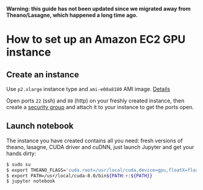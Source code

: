**Warning: this guide has not been updated since we migrated away from Theano/Lasagne, which happened a long time ago.**

# How to set up an Amazon EC2 GPU instance

## Create an instance

Use `p2.xlarge` instance type and `ami-e00a8180` AMI image. [Details](http://docs.aws.amazon.com/AWSEC2/latest/UserGuide/EC2_GetStarted.html)

Open ports `22` (ssh) and `80` (http) on your freshly created instance, then create a [security group](http://docs.aws.amazon.com/AWSEC2/latest/UserGuide/using-network-security.html) and attach it to your instance to get the ports open.

## Launch notebook

The instance you have created contains all you need: fresh versions of theano, lasagne, CUDA driver and cuDNN,
just launch Jupyter and get your hands dirty:

```bash
$ sudo su
$ export THEANO_FLAGS='cuda.root=/usr/local/cuda,device=gpu,floatX=float32'
$ export PATH=/usr/local/cuda-8.0/bin${PATH:+:${PATH}}
$ jupyter notebook
```

